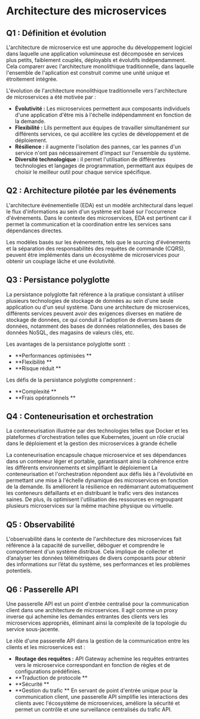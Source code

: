 # Architecture des microservices

## Q1 : Définition et évolution
L'architecture de microservice est une approche du développement logiciel dans laquelle une application volumineuse est décomposée en services plus petits, faiblement couplés, déployabls et évolutifs indépendamment. Cela comparerr avec l'architecture monolithique traditionnelle, dans laquelle l'ensemble de l'aplication est construit comme une unité unique et étroitement intégrée.

L'évolution de l'architecture monolithique traditionnelle vers l'architecture de microservices a été motivée par :

- **Évolutivité :** Les microservices permettent aux composants individuels d'une application d'être mis à l'échelle indépendamment en fonction de la demande.
- **Flexibilité :** Lils permettent aux équipes de travailler simultanément sur différents services, ce qui accélère les cycles de développement et de déploiement.
- **Résilience :** il augmente l'isolation des pannes, car les pannes d'un service n'ont pas nécessairement d'impact sur l'ensemble du système.
- **Diversité technologique :** il permet l'utilisation de différentes technologies et langages de programmation, permettant aux équipes de choisir le meilleur outil pour chaque service spécifique.

## Q2 : Architecture pilotée par les événements
L'architecture événementielle (EDA) est un modèle architectural dans lequel le flux d'informations au sein d'un système est basé sur l'occurrence d'événements. Dans le contexte des microservices, EDA est pertinent car il permet la communication et la coordination entre les services sans dépendances directes.

Les modèles basés sur les événements, tels que le sourcing d'événements et la séparation des responsabilités des requêtes de commande (CQRS), peuvent être implémentés dans un écosystème de microservices pour obtenir un couplage lâche et une évolutivité. 

## Q3 : Persistance polyglotte
La persistance polyglotte fait référence à la pratique consistant à utiliser plusieurs technologies de stockage de données au sein d'une seule application ou d'un seul système. Dans une architecture de microservices, différents services peuvent avoir des exigences diverses en matière de stockage de données, ce qui conduit à l'adoption de diverses bases de données, notamment des bases de données relationnelles, des bases de données NoSQL, des magasins de valeurs clés, etc.

Les avantages de la persistance polyglotte sontt  :
- **Performances optimisées ** 
- **Flexibilité ** 
- **Risque réduit ** 

Les défis de la persistance polyglotte comprennent :

- **Complexité ** 
- **Frais opérationnels ** 

## Q4 : Conteneurisation et orchestration
La conteneurisation illustrée par des technologies telles que Docker et les plateformes d'orchestration telles que Kubernetes, jouent un rôle crucial dans le déploiement et la gestion des microservices à grande échelle

La conteneurisation encapsule chaque microservice et ses dépendances dans un conteneur léger et portable, garantissant ainsi la cohérence entre les différents environnements et simplifiant le déploiement
La conteneurisation et l'orchestration répondent aux défis liés à l'évolutivité en permettant une mise à l'échelle dynamique des microservices en fonction de la demande. Ils améliorent la résilience en redémarrant automatiquement les conteneurs défaillants et en distribuant le trafic vers des instances saines. De plus, ils optimisent l'utilisation des ressources en regroupant plusieurs microservices sur la même machine physique ou virtuelle.

## Q5 : Observabilité
L'observabilité dans le contexte de l'architecture des microservices fait référence à la capacité de surveiller, déboguer et comprendre le comportement d'un système distribué. Cela implique de collecter et d’analyser les données télémétriques de divers composants pour obtenir des informations sur l’état du système, ses performances et les problèmes potentiels.


## Q6 : Passerelle API
Une passerelle API est un point d'entrée centralisé pour la communication client dans une architecture de microservices. Il agit comme un proxy inverse qui achemine les demandes entrantes des clients vers les microservices appropriés, éliminant ainsi la complexité de la topologie du service sous-jacente.

Le rôle d'une passerelle API dans la gestion de la communication entre les clients et les microservices est :

- **Routage des requêtes :** API Gateway achemine les requêtes entrantes vers le microservice correspondant en fonction de règles et de configurations prédéfinies.
- **Traduction de protocole ** 
- **Sécurité ** 
- **Gestion du trafic ** 
En servant de point d'entrée unique pour la communication client, une passerelle API simplifie les interactions des clients avec l'écosystème de microservices, améliore la sécurité et permet un contrôle et une surveillance centralisés du trafic API.

